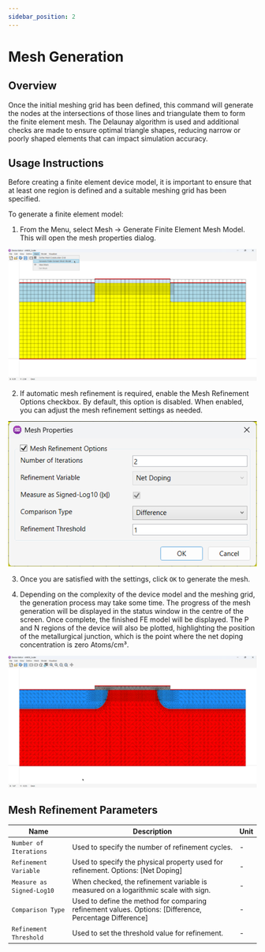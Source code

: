 ```yaml
---
sidebar_position: 2
---
```


# Mesh Generation

## Overview
Once the initial meshing grid has been defined, this command will generate the nodes at the intersections of those lines and triangulate them to form the finite element mesh. The Delaunay algorithm is used and additional checks are made to ensure optimal triangle shapes, reducing narrow or poorly shaped elements that can impact simulation accuracy.

## Usage Instructions
Before creating a finite element device model, it is important to ensure that at least one region is defined and a suitable meshing grid has been specified.

To generate a finite element model:
1. From the Menu, select Mesh -> Generate Finite Element Mesh Model. This will open the mesh properties dialog.

<p align="center">
  <img src="/img/device-editor/finite-element-mesh/mesh-generation/01.png" width="800"/>
</p>

2. If automatic mesh refinement is required, enable the Mesh Refinement Options checkbox. By default, this option is disabled. When enabled, you can adjust the mesh refinement settings as needed.

<p align="center">
  <img src="/img/device-editor/finite-element-mesh/mesh-generation/02.png" width="600"/>
</p>

3. Once you are satisfied with the settings, click `OK` to generate the mesh.

4. Depending on the complexity of the device model and the meshing grid, the generation process may take some time. The progress of the mesh generation will be displayed in the status window in the centre of the screen. Once complete, the finished FE model will be displayed. The P and N regions of the device will also be plotted, highlighting the position of the metallurgical junction, which is the point where the net doping concentration is zero Atoms/cm³.

<p align="center">
  <img src="/img/device-editor/finite-element-mesh/mesh-generation/03.png" width="800"/>
</p>

## Mesh Refinement Parameters

<div class="properties-table">

| Name                      | Description                                                                                             | Unit |
|---------------------------|---------------------------------------------------------------------------------------------------------|------|
| `Number of Iterations`    | Used to specify the number of refinement cycles.                                                        | -    |
| `Refinement Variable`     | Used to specify the physical property used for refinement. Options: [Net Doping]                        | -    |
| `Measure as Signed-Log10` | When checked, the refinement variable is measured on a logarithmic scale with sign.                     | -    |
| `Comparison Type`         | Used to define the method for comparing refinement values. Options: [Difference, Percentage Difference] | -    |
| `Refinement Threshold`    | Used to set the threshold value for refinement.                                                         | -    |

</div>